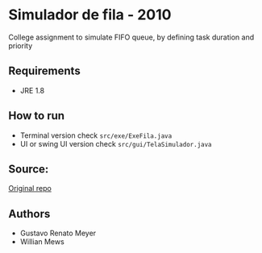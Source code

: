 # Simulador de fila - 2010
College assignment to simulate FIFO queue, by defining task duration and priority

## Requirements
- JRE 1.8

## How to run
- Terminal version check  `src/exe/ExeFila.java` 
- UI or swing UI version check `src/gui/TelaSimulador.java`

## Source:
[Original repo](https://sourceforge.net/projects/simuladordefila/)

## Authors
- Gustavo Renato Meyer
- Willian Mews

